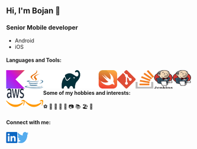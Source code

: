 ## Hi, I'm Bojan 👋

### Senior Mobile developer
- Android
- iOS


#### Languages and Tools:
<img align="left" alt="Kotlin" width="50px" height="50px" src="./img/kotlin-icon.svg" />
<img align="left" alt="Java" width="50px" height="50px" src="./img/java-light.svg#gh-light-mode-only" />
<img align="left" alt="Java" width="50px" height="50px" src="./img/java-dark.svg#gh-dark-mode-only" />
<img align="left" alt="Gradle" width="50px" height="50px" src="./img/gradle-light.svg#gh-light-mode-only" />
<img align="left" alt="Gradle" width="50px" height="50px" src="./img/gradle-dark.svg#gh-dark-mode-only" />
<img align="left" alt="Swift" width="50px" height="50px" src="./img/swift.svg" />
<img align="left" alt="Git" width="50px" height="50px" src="./img/git-icon.svg" />
<img align="left" alt="Stack" width="50px" height="50px" src="./img/stackoverflow-icon.svg" />
<img align="left" alt="Jenkins" width="50px" height="50px" src="./img/jenkins-light.svg#gh-light-mode-only" />
<img align="left" alt="Jenkins" width="50px" height="50px" src="./img/jenkins-dark.svg#gh-dark-mode-only" />
<img align="left" alt="AWS" width="50px" height="50px" src="./img/aws-light.svg#gh-light-mode-only" />
<img align="left" alt="AWS" width="50px" height="50px" src="./img/aws-dark.svg#gh-dark-mode-only" />
<br />
<br />

#### Some of my hobbies and interests:
⚽ 🏀 🤿 🎿 🥾 📷 📚 🏖️ 🍺
<br />
#### Connect with me:
[<img align="left" alt="stracatone | LinkedIn" width="30px" height="30px" src="./img/linkedin-icon.svg" />](https://rs.linkedin.com/in/bojan-negovanovic-362921107)
[<img align="left" alt="stracatone | Twitter" width="30px" height="30px" src="./img/twitter.svg" />](https://twitter.com/stracatone)

